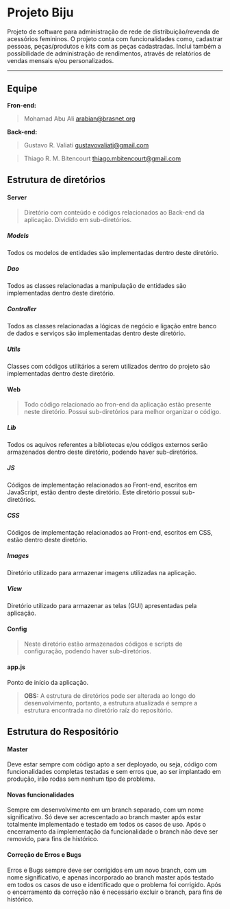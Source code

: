 Projeto Biju
===================


Projeto de software para administração de rede de distribuição/revenda de acessórios femininos. O projeto conta com funcionalidades como, cadastrar pessoas, peças/produtos e kits com as peças cadastradas. Inclui também a possibilidade de administração de rendimentos, através de relatórios de vendas mensais e/ou personalizados.

----------

Equipe
-------------

**Fron-end:** 
> Mohamad Abu Ali <arabian@brasnet.org>

**Back-end:** 
> Gustavo R. Valiati <gustavovaliati@gmail.com>

> Thiago R. M. Bitencourt <thiago.mbitencourt@gmail.com> 


Estrutura de diretórios
-------------------

#### Server

> Diretório com conteúdo e códigos relacionados ao Back-end da aplicação.
> Dividido em sub-diretórios.

##### Models
Todos os modelos de entidades são implementadas dentro deste diretório.

##### Dao
Todos as classes relacionadas a manipulação de entidades são implementadas dentro deste diretório.

##### Controller
Todos as classes relacionadas a lógicas de negócio e ligação entre banco de dados e serviços são implementadas dentro deste diretório.

##### Utils
Classes com códigos utilitários a serem utilizados dentro do projeto são implementadas dentro deste diretório.

#### Web
> Todo código relacionado ao fron-end da aplicação estão presente neste diretório. Possui sub-diretórios para melhor organizar o código.

##### Lib
Todos os aquivos referentes a bibliotecas e/ou códigos externos serão armazenados dentro deste diretório, podendo haver sub-diretórios.

##### JS
Códigos de implementação relacionados ao Front-end, escritos em JavaScript, estão dentro deste diretório. Este diretório possui sub-diretórios.

##### CSS
Códigos de implementação relacionados ao Front-end, escritos em CSS, estão dentro deste diretório.

##### Images
Diretório utilizado para armazenar imagens utilizadas na aplicação.

##### View
Diretório utilizado para armazenar as telas (GUI) apresentadas pela aplicação.

#### Config

> Neste diretório estão armazenados códigos e scripts de configuração, podendo haver sub-diretórios.

#### app.js
Ponto de início da aplicação.


> **OBS:** A estrutura de diretórios pode ser alterada ao longo do desenvolvimento, portanto, a estrutura atualizada é sempre a estrutura encontrada no diretório raíz do repositório.

Estrutura do Respositório
-------------------

#### Master

Deve estar sempre com código apto a ser deployado, ou seja, código com funcionalidades completas testadas e sem erros que, ao ser implantado em produção, irão rodas sem nenhum tipo de problema.

#### Novas funcionalidades

Sempre em desenvolvimento em um branch separado, com um nome significativo. Só deve ser acrescentado ao branch master após estar totalmente implementado e testado em todos os casos de uso.
Após o encerramento da implementação da funcionalidade o branch não deve ser removido, para fins de histórico.

#### Correção de Erros  e Bugs

Erros e Bugs sempre deve ser corrigidos em um novo branch, com um nome significativo, e apenas incorporado ao branch master após testado em todos os casos de uso e identificado que o problema foi corrigido. Após o encerramento da correção não é necessário excluir o branch, para fins de histórico.
